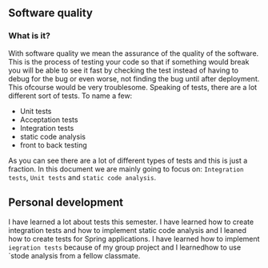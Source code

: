 ## Software quality
### What is it?
With software quality we mean the assurance of the quality of the software. This is the process of testing your code so that if something would break you will be able to see it fast by checking the test instead of having to debug for the bug or even worse, not finding the bug until after deployment. This ofcourse would be very troublesome. Speaking of tests, there are a lot different sort of tests. To name a few:

* Unit tests
* Acceptation tests
* Integration tests
* static code analysis
* front to back testing

As you can see there are a lot of different types of tests and this is just a fraction. In this document we are mainly going to focus on: `Integration tests`, `Unit tests` and `static code analysis`.

## Personal development
I have learned a lot about tests this semester. I have learned how to create integration tests and how to implement static code analysis and I leaned how to create tests for Spring applications. I have learned how to implement `iegration tests` because of my group project and I learnedhow to use `stode analysis from a fellow classmate.

